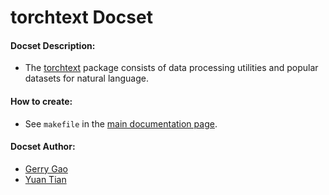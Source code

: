 torchtext Docset
==================

#### Docset Description:

- The [torchtext](https://github.com/pytorch/text) package consists of data processing utilities and popular datasets for natural language.

#### How to create:

- See `makefile` in the [main documentation page](https://github.com/pytorch/text/blob/master/docs/Makefile).

#### Docset Author:

- [Gerry Gao](https://github.com/hologerry)
- [Yuan Tian](https://github.com/xzwj)
